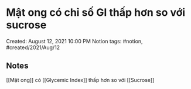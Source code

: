 # Mật ong có chỉ số GI thấp hơn so với sucrose

Created: August 12, 2021 10:00 PM
Notion tags: #notion, #created/2021/Aug/12

## Notes
[[Mật ong]] có [[Glycemic Index]] thấp hơn so với [[Sucrose]]
